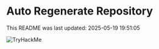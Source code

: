 # Auto Regenerate Repository

This README was last updated: 2025-05-19 19:51:05

 ![TryHackMe](https://tryhackme.com/badge/533634)